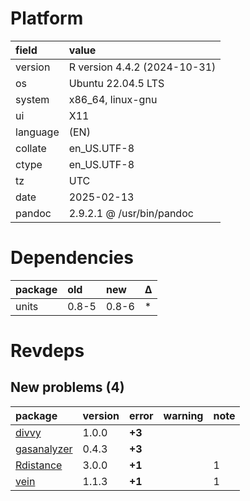 # Platform

|field    |value                        |
|:--------|:----------------------------|
|version  |R version 4.4.2 (2024-10-31) |
|os       |Ubuntu 22.04.5 LTS           |
|system   |x86_64, linux-gnu            |
|ui       |X11                          |
|language |(EN)                         |
|collate  |en_US.UTF-8                  |
|ctype    |en_US.UTF-8                  |
|tz       |UTC                          |
|date     |2025-02-13                   |
|pandoc   |2.9.2.1 @ /usr/bin/pandoc    |

# Dependencies

|package |old   |new   |Δ  |
|:-------|:-----|:-----|:--|
|units   |0.8-5 |0.8-6 |*  |

# Revdeps

## New problems (4)

|package     |version |error  |warning |note |
|:-----------|:-------|:------|:-------|:----|
|[divvy](problems.md#divvy)|1.0.0   |__+3__ |        |     |
|[gasanalyzer](problems.md#gasanalyzer)|0.4.3   |__+3__ |        |     |
|[Rdistance](problems.md#rdistance)|3.0.0   |__+1__ |        |1    |
|[vein](problems.md#vein)|1.1.3   |__+1__ |        |1    |

